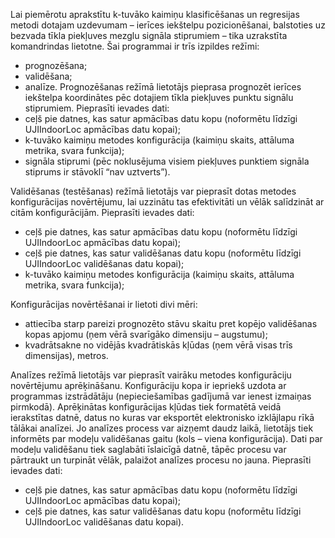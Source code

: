Lai piemērotu aprakstītu k-tuvāko kaimiņu klasificēšanas un regresijas metodi dotajam uzdevumam – ierīces iekštelpu pozicionēšanai, balstoties uz bezvada tīkla piekļuves mezglu signāla stiprumiem – tika uzrakstīta komandrindas lietotne. Šai programmai ir trīs izpildes režīmi: 
*	prognozēšana; 
*	validēšana; 
*	analīze. 
Prognozēšanas režīmā lietotājs pieprasa prognozēt ierīces iekštelpa koordinātes pēc dotajiem tīkla piekļuves punktu signālu stiprumiem. Pieprasīti ievades dati: 
*	ceļš pie datnes, kas satur apmācības datu kopu (noformētu līdzīgi UJIIndoorLoc apmācības datu kopai); 
*	k-tuvāko kaimiņu metodes konfigurācija (kaimiņu skaits, attāluma metrika, svara funkcija); 
*	signāla stiprumi (pēc noklusējuma visiem piekļuves punktiem signāla stiprums ir stāvoklī “nav uztverts”). 

Validēšanas (testēšanas) režīmā lietotājs var pieprasīt dotas metodes konfigurācijas novērtējumu, lai uzzinātu tas efektivitāti un vēlāk salīdzināt ar citām konfigurācijām. Pieprasīti ievades dati: 
*	ceļš pie datnes, kas satur apmācības datu kopu (noformētu līdzīgi UJIIndoorLoc apmācības datu kopai); 
*	ceļš pie datnes, kas satur validēšanas datu kopu (noformētu līdzīgi UJIIndoorLoc validēšanas datu kopai); 
*	k-tuvāko kaimiņu metodes konfigurācija (kaimiņu skaits, attāluma metrika, svara funkcija); 

Konfigurācijas novērtēšanai ir lietoti divi mēri: 
*	attiecība starp pareizi prognozēto stāvu skaitu pret kopējo validēšanas kopas apjomu (ņem vērā svarīgāko dimensiju – augstumu); 
*	kvadrātsakne no vidējās kvadrātiskās kļūdas (ņem vērā visas trīs dimensijas), metros.

Analīzes režīmā lietotājs var pieprasīt vairāku metodes konfigurāciju novērtējumu aprēķināšanu. Konfigurāciju kopa ir iepriekš uzdota ar programmas izstrādātāju (nepieciešamības gadījumā var ienest izmaiņas pirmkodā). Aprēķinātas konfigurācijas kļūdas tiek formatētā veidā ierakstītas datnē, datus no kuras var eksportēt elektronisko izklājlapu rīkā tālākai analīzei. 
Jo analīzes process var aizņemt daudz laikā, lietotājs tiek informēts par modeļu validēšanas gaitu (kols – viena konfigurācija). Dati par modeļu validēšanu tiek saglabāti īslaicīgā datnē, tāpēc procesu var pārtraukt un turpināt vēlāk, palaižot analīzes procesu no jauna. 
Pieprasīti ievades dati: 
*	ceļš pie datnes, kas satur apmācības datu kopu (noformētu līdzīgi UJIIndoorLoc apmācības datu kopai); 
*	ceļš pie datnes, kas satur validēšanas datu kopu (noformētu līdzīgi UJIIndoorLoc validēšanas datu kopai). 
